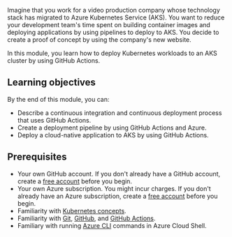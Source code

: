 Imagine that you work for a video production company whose technology stack has migrated to Azure Kubernetes Service (AKS). You want to reduce your development team's time spent on building container images and deploying applications by using pipelines to deploy to AKS. You decide to create a proof of concept by using the company's new website. 

In this module, you learn how to deploy Kubernetes workloads to an AKS cluster by using GitHub Actions.

## Learning objectives

By the end of this module, you can:
- Describe a continuous integration and continuous deployment process that uses GitHub Actions.
- Create a deployment pipeline by using GitHub Actions and Azure.
- Deploy a cloud-native application to AKS by using GitHub Actions.

## Prerequisites

- Your own GitHub account. If you don't already have a GitHub account, create a [free account](https://github.com?azure-portal=true) before you begin.
- Your own Azure subscription. You might incur charges. If you don't already have an Azure subscription, create a [free account](https://azure.microsoft.com/free/?azure-portal=true) before you begin.
- Familiarity with [Kubernetes concepts](https://azure.microsoft.com/topic/what-is-kubernetes/?azure-portal=true&WT.mc_id=akspipeline_intro-learn-ludossan).
- Familiarity with [Git](/contribute/git-github-fundamentals?WT.mc_id=akspipeline_intro-learn-ludossan), [GitHub](https://github.com/skills/introduction-to-github), and [GitHub Actions](https://github.com/skills/hello-github-actions).
- Familiary with running [Azure CLI](/azure/aks/kubernetes-walkthrough?WT.mc_id=akspipeline_intro-learn-ludossan) commands in Azure Cloud Shell.

